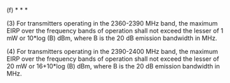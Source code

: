 (f) * * *

(3) For transmitters operating in the 2360-2390 MHz band, the maximum EIRP over the frequency bands of operation shall not exceed the lesser of 1 mW or 10*log (B) dBm, where B is the 20 dB emission bandwidth in MHz.

(4) For transmitters operating in the 2390-2400 MHz band, the maximum EIRP over the frequency bands of operation shall not exceed the lesser of 20 mW or 16+10*log (B) dBm, where B is the 20 dB emission bandwidth in MHz.
                                    

